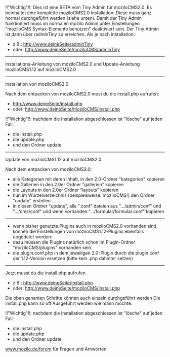 !!"Wichtig"!!: Dies ist eine BETA vom Tiny Admin für moziloCMS2.0. Es beinhaltet eine komplette moziloCMS2.0 installation. Diese muss ganz normal durchgeführt werden (siehe unten). Damit der Tiny Admin funktioniert muss im normalen mozilo Admin unter Einstellungen "moziloCMS Syntax-Elemente benutzen" deaktiviert sein. Der Tiny Admin ist dann über /adminTiny zu erreichen.
Als je nach installation:
* z.B.: http://www.deineSeite/adminTiny
* oder: http://www.deineSeite/moziloCMS/adminTiny

---

Installations-Anleitung von moziloCMS2.0
und Update-Anleitung moziloCMS1.12 auf moziloCMS2.0

---

Installation von moziloCMS2.0

Nach dem entpacken von moziloCMS2.0 must du die install.php aufrufen:
* http://www.deineSeite/install.php  
* oder: http://www.deineSeite/moziloCMS/install.php

!!"Wichtig"!!: nachdem die Installation abgeschlossen ist "lösche" auf jeden Fall:
* die install.php
* die update.php
* und den Ordner update

---

Update von moziloCMS1.12 auf moziloCMS2.0

Nach dem entpacken von moziloCMS2.0:
* alle Kategorien mit deren Inhalt, in den 2.0-Ordner "kategorien" kopieren
* die Gallerien in den 2.0er Ordner "gallerien" kopieren
* die Layouts in den 2.0er Ordner "layouts" kopieren
* nun im Wurzelverzeichnis (beispielsweise: moziloCMS/) den Ordner "update" erstellen
* in diesen Ordner "update", alle ".conf" dateien aus ".../admin/conf" und ".../cms/conf" und wenn vorhanden ".../formular/formular.conf" kopieren

---
* wenn bisher genutzte Plugins auch in moziloCMS2.0 vorhanden sind, können die Einstellungen von moziloCMS1.12-Plugins ebenfalls upgedatet werden:
* dazu müssen die Plugins natürlich schon im Plugin-Ordner "moziloCMS/plugins" vorhanden sein.
* die plugin.conf.php in dem jeweiligen 2.0-Plugin durch die plugin.conf der 1.12-Version ersetzen \(bitte kein .php dahinter setzen\)

---

Jetzt musst du die install.php aufrufen
* z.B.: http://www.deineSeite/install.php
* oder: http://www.deineSeite/moziloCMS/install.php

Die oben genanten Schritte können auch einzeln durchgeführt werden
Die install.php kann so oft Ausgeführt werden wie mann möchte.

!!"Wichtig"!!: nachdem die Installation abgeschlossen ist "lösche" auf jeden Fall:
* die install.php
* die update.php
* und den Ordner update

www.mozilo.de/forum für Fragen und Antworten
